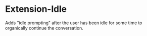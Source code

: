 # Extension-Idle
Adds "idle prompting" after the user has been idle for some time to organically continue the conversation.
